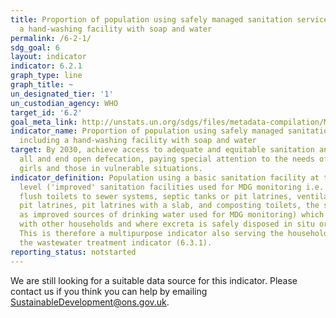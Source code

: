 ```yaml
---
title: Proportion of population using safely managed sanitation services, including
  a hand-washing facility with soap and water
permalink: /6-2-1/
sdg_goal: 6
layout: indicator
indicator: 6.2.1
graph_type: line
graph_title: ~
un_designated_tier: '1'
un_custodian_agency: WHO
target_id: '6.2'
goal_meta_link: http://unstats.un.org/sdgs/files/metadata-compilation/Metadata-Goal-6.pdf
indicator_name: Proportion of population using safely managed sanitation services,
  including a hand-washing facility with soap and water
target: By 2030, achieve access to adequate and equitable sanitation and hygiene for
  all and end open defecation, paying special attention to the needs of women and
  girls and those in vulnerable situations.
indicator_definition: Population using a basic sanitation facility at the household
  level ('improved' sanitation facilities used for MDG monitoring i.e. flush or pour
  flush toilets to sewer systems, septic tanks or pit latrines, ventilated improved
  pit latrines, pit latrines with a slab, and composting toilets, the same categories
  as improved sources of drinking water used for MDG monitoring) which is not shared
  with other households and where excreta is safely disposed in situ or treated off-site.
  This is therefore a multipurpose indicator also serving the household element of
  the wastewater treatment indicator (6.3.1).
reporting_status: notstarted
---
```


We are still looking for a suitable data source for this indicator. Please contact us if you think you can help by emailing <a href="mailto:SustainableDevelopment@ons.gov.uk">SustainableDevelopment@ons.gov.uk</a>.


